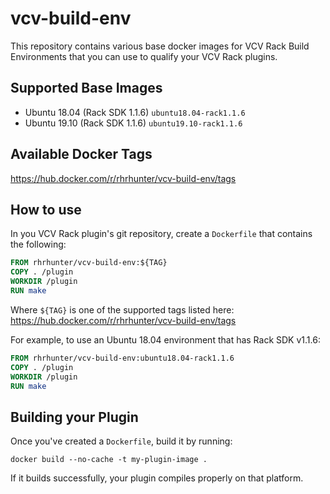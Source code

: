 # vcv-build-env
This repository contains various base docker images for VCV Rack Build Environments that you can use to qualify your VCV Rack plugins.

## Supported Base Images
* Ubuntu 18.04 (Rack SDK 1.1.6) ``ubuntu18.04-rack1.1.6``
* Ubuntu 19.10 (Rack SDK 1.1.6) ``ubuntu19.10-rack1.1.6``

## Available Docker Tags
https://hub.docker.com/r/rhrhunter/vcv-build-env/tags

## How to use
In you VCV Rack plugin's git repository, create a ``Dockerfile`` that contains the following:

```dockerfile
FROM rhrhunter/vcv-build-env:${TAG}
COPY . /plugin
WORKDIR /plugin
RUN make
```

Where ``${TAG}`` is one of the supported tags listed here: https://hub.docker.com/r/rhrhunter/vcv-build-env/tags

For example, to use an Ubuntu 18.04 environment that has Rack SDK v1.1.6:

```dockerfile
FROM rhrhunter/vcv-build-env:ubuntu18.04-rack1.1.6
COPY . /plugin
WORKDIR /plugin
RUN make
```

## Building your Plugin

Once you've created a ``Dockerfile``, build it by running:

``docker build --no-cache -t my-plugin-image .``

If it builds successfully, your plugin compiles properly on that platform.
